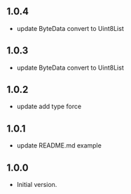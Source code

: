 ## 1.0.4

- update ByteData convert to Uint8List

## 1.0.3

- update ByteData convert to Uint8List

## 1.0.2

- update add type force

## 1.0.1

- update README.md example

## 1.0.0

- Initial version.
